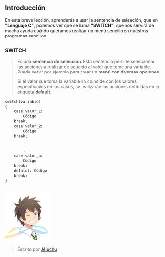 ## Introducción
En esta breve lección, aprenderás a usar la sentencia de seleeción, que en **"Lenguaje C"**, podemos ver que se llama **"SWITCH"**, que nos servirá de mucha ayuda cuándo queramos realizar un menú sencillo en nuestros programas sencillos.

##

### SWITCH
>Es una **sentencia de selección**. Esta sentencia permite seleccionar las acciones a realizar de acuerdo al valor que tome una variable. Puede servir por ejemplo para crear un **menú con diversas opciones**.
>
>Si el valor que toma la variable no coincide con los valores especificados en los casos, se realizarán las acciones definidas en la etiqueta **default**.

```
switch(variable)
{
	case valor_1:
		Código
	break;
	case valor_2:
		Código
	break;
		.
		.
		.
	case valor_n:
		Código
	break;
	defalut: Código
	break;
}
```
##

  ![Icono GDM](./fotos/foto.png)

> Escrito por [Jéluchu](https://http://jeluchu.github.io/)
